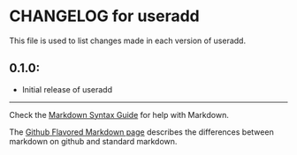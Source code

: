 # CHANGELOG for useradd

This file is used to list changes made in each version of useradd.

## 0.1.0:

* Initial release of useradd

- - - 
Check the [Markdown Syntax Guide](http://daringfireball.net/projects/markdown/syntax) for help with Markdown.

The [Github Flavored Markdown page](http://github.github.com/github-flavored-markdown/) describes the differences between markdown on github and standard markdown.
